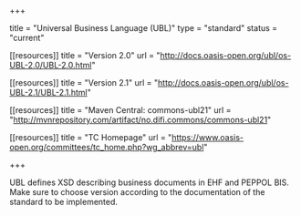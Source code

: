 +++

title = "Universal Business Language (UBL)"
type = "standard"
status = "current"

[[resources]]
title = "Version 2.0"
url = "http://docs.oasis-open.org/ubl/os-UBL-2.0/UBL-2.0.html"

[[resources]]
title = "Version 2.1"
url = "http://docs.oasis-open.org/ubl/os-UBL-2.1/UBL-2.1.html"

[[resources]]
title = "Maven Central: commons-ubl21"
url = "http://mvnrepository.com/artifact/no.difi.commons/commons-ubl21"

[[resources]]
title = "TC Homepage"
url = "https://www.oasis-open.org/committees/tc_home.php?wg_abbrev=ubl"

+++

UBL defines XSD describing business documents in EHF and PEPPOL BIS. Make sure to choose version according to the documentation of the standard to be implemented.
